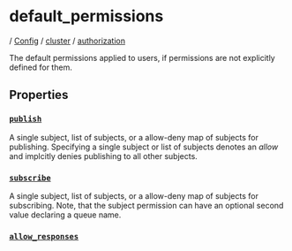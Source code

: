 # default_permissions

/ [Config](../../../index.md) / [cluster](../../index.md) / [authorization](../index.md) 

The default permissions applied to users, if permissions are
not explicitly defined for them.

## Properties

### [`publish`](publish/index.md)

A single subject, list of subjects, or a allow-deny map of
subjects for publishing. Specifying a single subject or list
of subjects denotes an *allow* and implcitly denies publishing
to all other subjects.

### [`subscribe`](subscribe/index.md)

A single subject, list of subjects, or a allow-deny map of
subjects for subscribing. Note, that the subject permission can
have an optional second value declaring a queue name.

### [`allow_responses`](allow_responses/index.md)



